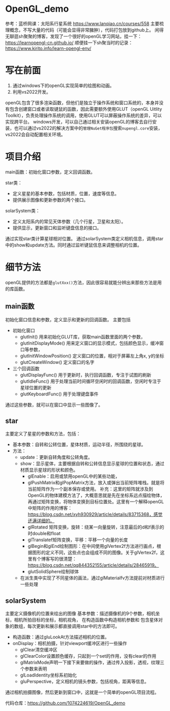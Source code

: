 # OpenGL_demo

参考：蓝桥网课：太阳系行星系统 https://www.lanqiao.cn/courses/558
主要梳理概念，不写大量的代码（可能会显得非常臃肿），代码打包放到github上。
闲得无聊逛sh聚聚的博客，发现了一个很好的openGL学习网站，挂一下：https://learnopengl-cn.github.io/
顺便挂一下sh聚当时的记录：https://www.kirito.info/learn-opengl-env/

# 写在前面
1. 通过windows下的openGL实现简单的绘图和动画。
2. 利用vs2022开发。

openGL包含了很多渲染函数，但他们是独立于操作系统和窗口系统的，本身并没有包含创建窗口或者读取键鼠的函数，因此需要额外使用GLUT（openGL Uitlity Toolkit），负责处理操作系统的调用，使用GLUT可以屏蔽操作系统的差异，可以实现跨平台。
windows开发，可以自己通过相关安装openGL的博客去自行安装，也可以通过vs2022的解决方案中的`管理NuGet程序包`搜索`nupengl.core`安装，vs2022会自动配置相关环境。
# 项目介绍
main函数：初始化窗口参数，定义回调函数。

star类：
- 定义星星的基本参数，包括材质，位置，速度等信息。
- 提供展示图像和更新参数的两个接口。

solarSystem类：
- 定义太阳系内的常见天体参数（几个行星，卫星和太阳）。
- 提供显示，更新窗口和监听键盘信息的接口。

通过实现star类计算星球相对位置。
通过solarSystem类定义相机信息，调用star中的show和update方法。同时通过监听键鼠信息来调整相机的位置。
# 细节方法
openGL提供的方法都是`glutXxx()`方法，因此很容易就能分辨出来那些方法是用的库函数。
## main函数
初始化窗口信息和参数，定义显示和更新的回调函数。
主要包括
- 初始化窗口
	- glutInit() 用来初始化GLUT库，获取main函数里面的两个参数，
	- glutInitDisplayMode() 用来定义窗口的显示模式，包括颜色显示，缓冲窗口等参数，
	- glutInitWindowPosition() 定义窗口的位置，相对于屏幕左上角x, y的坐标
	- glutCreateWindow() 定义窗口的名字
- 三个回调函数
	- glutDisplayFunc() 用于更新时，执行回调函数，专注于试图的刷新
	- glutIdleFunc() 用于处理当前时间循环空闲时的回调函数，空闲时专注于星球位置的更新
	- glutKeyboardFunc() 用于处理键盘事件

通过这些参数，就可以在窗口中显示一些图像了。
## star
主要定义了星星的参数和方法，包括：
- 基本参数：自转和公转位置，星体材质，运动半径，所围绕的星球。
- 方法：
	- update：更新自转角度和公转角度。
	- show：显示星体，主要根据自转和公转信息显示星球的位置和状态，通过材质显示星球的形状和颜色。
		- glEnable：启用或禁用openGL中的某些功能，
		- glPushMatrix和glPopMatrix方法，放入或弹出当前矩阵堆栈。就是将当前矩阵作为一个副本保存或使用。
补充：这里的矩阵就涉及到OpenGL的物体建模方法了，大概意思就是先在坐标系远点描绘物体，再通过矩阵变换，将物体变换到目标位置处。这里有一个解释openGL中矩阵的作用的博客：https://blog.csdn.net/xyh930929/article/details/83715368，感觉还满详细的。
		- glRotated 矩阵变换，旋转：绕某一向量旋转，注意最后的d和f表示的时double和float
		- glTranslatef矩阵变换，平移：平移一个向量的长度
		- glBegin和glEnd绘制图形：在中间使用glVertex2f方法进行画点，根据图形的定义不同，这些点也会组成不同的图像。关于glVertex2f，这里有个博客写的很清楚：https://blog.csdn.net/qq844352155/article/details/28465919。
		- glutSolidSphere绘制球体
	- 在派生类中实现了不同星体的画法，通过glMaterialfv方法提前对材质进行一些处理

## solarSystem
主要定义摄像机的位置来绘出的图像
基本参数：描述摄像机的9个参数，相机坐标，相机所拍目标的坐标，相机视角，
在构造函数中构造相机参数和 包含星体对象的数组，每次更新和展示都直接调用star中的方法即可。
- 构造函数：通过gluLookAt方法描述相机的位置。
- onDisplay：相机拍摄，针对viewport缓冲区进行一些操作
	- glClear清空缓冲区
	- glClearColor设置颜色缓存，只起到一个set的作用，没有clear的作用
	- glMatrixMode声明一下接下来要做的操作，通过传入投影，透视，纹理三个参数来表明
	- glLoadIdentity坐标系初始化
	- gluPerspective，定义相机的镜头参数，包括视角，距离等信息。

通过相机拍摄图像，然后更新到窗口中，这就是一个简单的openGL项目流程。

代码仓库：https://github.com/1074224619/OpenGL_demo
